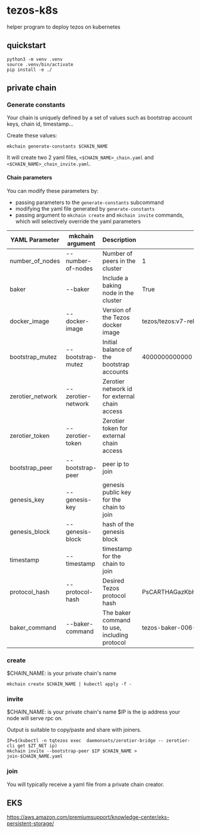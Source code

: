 # tezos-k8s

helper program to deploy tezos on kubernetes

## quickstart

``` shell
python3 -m venv .venv
source .venv/bin/activate
pip install -e ./
```

## private chain

### Generate constants

Your chain is uniquely defined by a set of values such as bootstrap account keys, chain id, timestamp...

Create these values:

``` shell
mkchain generate-constants $CHAIN_NAME
```

It will create two 2 yaml files, `<$CHAIN_NAME>_chain.yaml` and `<$CHAIN_NAME>_chain_invite.yaml`.

#### Chain parameters

You can modify these parameters by:

* passing parameters to the `generate-constants` subcommand
* modifying the yaml file generated by `generate-constants`
* passing argument to `mkchain create` and `mkchain invite` commands, which will selectively override the yaml parameters

| YAML Parameter | mkchain argument | Description | Default |
| ----- | ----------- | ------ | ----- |
| number_of_nodes | --number-of-nodes |  Number of peers in the cluster | 1 |
| baker | --baker | Include a baking node in the cluster | True |
| docker_image | --docker-image | Version of the Tezos docker image | tezos/tezos:v7-release |
| bootstrap_mutez | --bootstrap-mutez | Initial balance of the bootstrap accounts | 4000000000000 |
| zerotier_network | --zerotier-network | Zerotier network id for external chain access | |
| zerotier_token | --zerotier-token | Zerotier token for external chain access | |
| bootstrap_peer | --bootstrap-peer | peer ip to join | |
| genesis_key | --genesis-key | genesis public key for the chain to join | |
| genesis_block | --genesis-block | hash of the genesis block | |
| timestamp | --timestamp | timestamp for the chain to join | |
| protocol_hash | --protocol-hash | Desired Tezos protocol hash | PsCARTHAGazKbHtnKfLzQg3kms52kSRpgnDY982a9oYsSXRLQEb |
| baker_command | --baker-command | The baker command to use, including protocol | tezos-baker-006-PsCARTHA |

### create
$CHAIN_NAME: is your private chain's name

``` shell
mkchain create $CHAIN_NAME | kubectl apply -f -
```

### invite
$CHAIN_NAME: is your private chain's name
$IP is the ip address your node will serve rpc on.

Output is suitable to copy/paste and share with joiners.

``` shell
IP=$(kubectl -n tqtezos exec  daemonsets/zerotier-bridge -- zerotier-cli get $ZT_NET ip)
mkchain invite --bootstrap-peer $IP $CHAIN_NAME > join-$CHAIN_NAME.yaml
```

### join
You will typically receive a yaml file from a private chain creator.


## EKS
https://aws.amazon.com/premiumsupport/knowledge-center/eks-persistent-storage/
